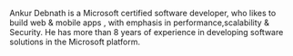 Ankur Debnath is a Microsoft certified software developer, who likes to build web & mobile apps , with emphasis in performance,scalability & Security. He has more than 8 years of experience in developing software solutions in the Microsoft platform.
